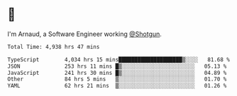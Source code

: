 # 👋

I'm Arnaud, a Software Engineer working [@Shotgun](https://shotgun.live).

<!--START_SECTION:waka-->

```txt
Total Time: 4,938 hrs 47 mins

TypeScript        4,034 hrs 15 mins████████████████████▒░░░░   81.68 %
JSON              253 hrs 11 mins █▒░░░░░░░░░░░░░░░░░░░░░░░   05.13 %
JavaScript        241 hrs 30 mins █▒░░░░░░░░░░░░░░░░░░░░░░░   04.89 %
Other             84 hrs 5 mins   ▒░░░░░░░░░░░░░░░░░░░░░░░░   01.70 %
YAML              62 hrs 21 mins  ▒░░░░░░░░░░░░░░░░░░░░░░░░   01.26 %
```

<!--END_SECTION:waka-->
